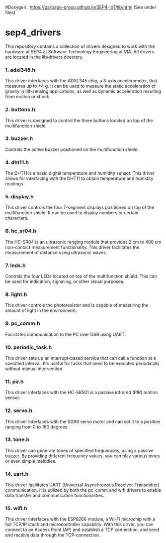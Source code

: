 #Doxygen :
https://garbage-group.github.io/SEP4-IoT/lib/html
(See under files)
# sep4_drivers

This repository contains a collection of drivers designed to work with the hardware at SEP4 at Software Technology Engineering at VIA. All drivers are located in the lib/drivers directory.

### 1. adxl345.h

This driver interfaces with the ADXL345 chip, a 3-axis accelerometer, that measures up to ±4 g. It can be used to measure the static acceleration of gravity in tilt-sensing applications, as well as dynamic acceleration resulting from motion or shock.

### 2. buttons.h

This driver is designed to control the three buttons located on top of the multifunction shield.

### 3. buzzer.h

Controls the active buzzer positioned on the multifunction shield.

### 4. dht11.h

The DHT11 is a basic digital temperature and humidity sensor. This driver allows for interfacing with the DHT11 to obtain temperature and humidity readings.

### 5. display.h

This driver controls the four 7-segment displays positioned on top of the multifunction shield. It can be used to display numbers or certain characters.

### 6. hc_sr04.h

The HC-SR04 is an ultrasonic ranging module that provides 2 cm to 400 cm non-contact measurement functionality. This driver facilitates the measurement of distance using ultrasonic waves.

### 7. leds.h

Controls the four LEDs located on top of the multifunction shield. This can be used for indication, signaling, or other visual purposes.

### 8. light.h

This driver controls the photoresistor and is capable of measuring the amount of light in the environment.

### 9. pc_comm.h

Facilitates communication to the PC over USB using UART.

### 10. periodic_task.h

This driver sets up an interrupt-based service that can call a function at a specified interval. It's useful for tasks that need to be executed periodically without manual intervention.

### 11. pir.h

This driver interfaces with the HC-SR501 is a passive infrared (PIR) motion sensor.

### 12. servo.h

This driver interfaces with the SG90 servo motor and can set it to a position ranging from 0 to 180 degrees.

### 13. tone.h

This driver can generate tones of specified frequencies, using a passive buzzer. By providing different frequency values, you can play various tones or even simple melodies.

### 14. uart.h

This driver facilitates UART (Universal Asynchronous Receiver-Transmitter) communication. It is utilized by both the pc_comm and wifi drivers to enable data transfer and communication functionalities.

### 15. wifi.h

This driver interfaces with the ESP8266 module, a Wi-Fi microchip with a full TCP/IP stack and microcontroller capability. With this driver, you can connect to an Access Point (AP) and establish a TCP connection, and send and receive data through the TCP-connection.
